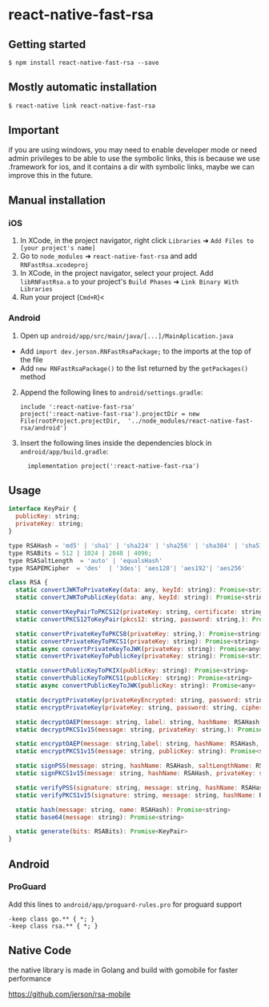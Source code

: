 # react-native-fast-rsa

## Getting started

`$ npm install react-native-fast-rsa --save`

## Mostly automatic installation

`$ react-native link react-native-fast-rsa`

## Important

   if you are using windows, you may need to enable developer mode or need admin privileges to be able to use the symbolic links,
   this is because we use .framework for ios, and it contains a dir with symbolic links, maybe we can improve this in the future.

## Manual installation

### iOS

1. In XCode, in the project navigator, right click `Libraries` ➜ `Add Files to [your project's name]`
2. Go to `node_modules` ➜ `react-native-fast-rsa` and add `RNFastRsa.xcodeproj`
3. In XCode, in the project navigator, select your project. Add `libRNFastRsa.a` to your project's `Build Phases` ➜ `Link Binary With Libraries`
4. Run your project (`Cmd+R`)<

### Android

1. Open up `android/app/src/main/java/[...]/MainAplication.java`

- Add `import dev.jerson.RNFastRsaPackage;` to the imports at the top of the file
- Add `new RNFastRsaPackage()` to the list returned by the `getPackages()` method

2. Append the following lines to `android/settings.gradle`:
   ```
   include ':react-native-fast-rsa'
   project(':react-native-fast-rsa').projectDir = new File(rootProject.projectDir, 	'../node_modules/react-native-fast-rsa/android')
   ```
3. Insert the following lines inside the dependencies block in `android/app/build.gradle`:
   ```
     implementation project(':react-native-fast-rsa')
   ```

## Usage

```javascript
interface KeyPair {
  publicKey: string;
  privateKey: string;
}

type RSAHash = 'md5' | 'sha1' | 'sha224' | 'sha256' | 'sha384' | 'sha512';
type RSABits = 512 | 1024 | 2048 | 4096;
type RSASaltLength  = 'auto' | 'equalsHash' 
type RSAPEMCipher  = 'des'  | '3des'| 'aes128'| 'aes192'| 'aes256'

class RSA {
  static convertJWKToPrivateKey(data: any, keyId: string): Promise<string>
  static convertJWKToPublicKey(data: any, keyId: string): Promise<string>

  static convertKeyPairToPKCS12(privateKey: string, certificate: string, password: string): Promise<string>
  static convertPKCS12ToKeyPair(pkcs12: string, password: string,): Promise<PCKS12KeyPair>

  static convertPrivateKeyToPKCS8(privateKey: string,): Promise<string>
  static convertPrivateKeyToPKCS1(privateKey: string): Promise<string>
  static async convertPrivateKeyToJWK(privateKey: string): Promise<any>
  static convertPrivateKeyToPublicKey(privateKey: string): Promise<string>

  static convertPublicKeyToPKIX(publicKey: string): Promise<string>
  static convertPublicKeyToPKCS1(publicKey: string): Promise<string>
  static async convertPublicKeyToJWK(publicKey: string): Promise<any>

  static decryptPrivateKey(privateKeyEncrypted: string, password: string,): Promise<string>
  static encryptPrivateKey(privateKey: string, password: string, cipherName: RSAPEMCipher,): Promise<string>

  static decryptOAEP(message: string, label: string, hashName: RSAHash, privateKey: string): Promise<string>
  static decryptPKCS1v15(message: string, privateKey: string,): Promise<string>

  static encryptOAEP(message: string,label: string, hashName: RSAHash, publicKey: string): Promise<string>
  static encryptPKCS1v15(message: string, publicKey: string): Promise<string>

  static signPSS(message: string, hashName: RSAHash, saltLengthName: RSASaltLength, privateKey: string): Promise<string>
  static signPKCS1v15(message: string, hashName: RSAHash, privateKey: string): Promise<string>

  static verifyPSS(signature: string, message: string, hashName: RSAHash, saltLengthName: RSASaltLength, publicKey: string): Promise<boolean>
  static verifyPKCS1v15(signature: string, message: string, hashName: RSAHash, publicKey: string): Promise<boolean>

  static hash(message: string, name: RSAHash): Promise<string>
  static base64(message: string): Promise<string>

  static generate(bits: RSABits): Promise<KeyPair>
}

```

## Android
### ProGuard

Add this lines to `android/app/proguard-rules.pro` for proguard support

```proguard
-keep class go.** { *; }
-keep class rsa.** { *; }
```

## Native Code

the native library is made in Golang and build with gomobile for faster performance

https://github.com/jerson/rsa-mobile

